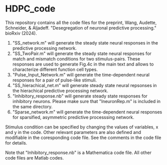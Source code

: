 # HDPC_code
This repository contains all the code files for the preprint, Wang, Audette, Schneider, & Aljadeff. "Desegregation of neuronal predictive processing." bioRxiv (2024).


1. "SS_network.m" will generate the steady state neural responses in the predictive processing network.
2. "SS_TwoPair.m" will generate the steady state neural responses for match and mismatch conditions for two stimulus-pairs. These responses are used to generate Fig.4c in the main text and allows to characterize different function cell types. 
3. "Pulse_Input_Network.m" will generate the time-dependent neural responses for a pair of pulse-like stimuli.
4. "SS_hierachical_net.m" will generate steady state neural repsonses in the hierachical predictive processing network.
5. "Inhibitory_response.nb" will generate steady state responses for inhibitory neurons. Please make sure that "IneuronRep.m" is included in the same directory.
6. "Sparse_network.m" will generate the time-dependent neural responses for sparsified, asymmetric predictive processsing network.

Stimulus condition can be specified by changing the values of variables, x and y in the code. Other relevant parameters are also defined and modifiable in the coresponding code file. See the comments in the code file for details.

Note that "Inhibitory_response.nb" is a Mathematica code file. All other code files are Matlab codes.
